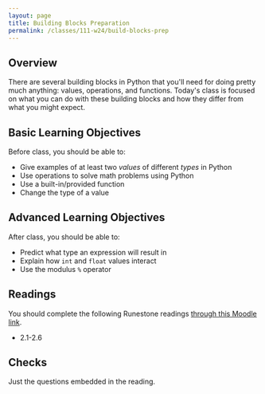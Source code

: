 ```yaml
---
layout: page
title: Building Blocks Preparation
permalink: /classes/111-w24/build-blocks-prep
---
```


## Overview
There are several building blocks in Python that you'll need for doing pretty much anything: values, operations, and functions.
Today's class is focused on what you can do with these building blocks and how they differ from what you might expect.

## Basic Learning Objectives

Before class, you should be able to:
* Give examples of at least two *values* of different *types* in Python
* Use operations to solve math problems using Python
* Use a built-in/provided function 
* Change the type of a value

## Advanced Learning Objectives

After class, you should be able to:
* Predict what type an expression will result in
* Explain how `int` and `float` values interact
* Use the modulus `%` operator

## Readings
You should complete the following Runestone readings [through this Moodle link](https://moodle.carleton.edu/mod/lti/view.php?id=899055).

* 2.1-2.6

## Checks
Just the questions embedded in the reading.